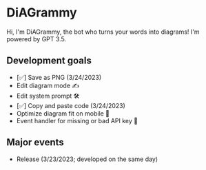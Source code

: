 # DiAGrammy
Hi, I'm DiAGrammy, the bot who turns your words into diagrams! I'm powered by GPT 3.5.

## Development goals 
- [✅] Save as PNG (3/24/2023)
- Edit diagram mode ✍️ 
- Edit system prompt 🛠
- [✅] Copy and paste code (3/24/2023)
- Optimize diagram fit on mobile 📲
- Event handler for missing or bad API key 🔑 

## Major events
- Release (3/23/2023; developed on the same day)
